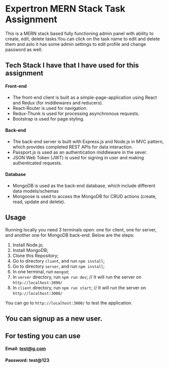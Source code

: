 # Expertron MERN Stack Task Assignment

This is a MERN stack based fully functioning admin panel with ability to create, edit, delete tasks.You can click on the task name to edit and delete them and aslo it has some admin settings to edit profile and change password as well. 


## Tech Stack I have that I have used for this assignment

#### Front-end

* The front-end client is built as a simple-page-application using React and Redux (for middlewares and reducers).
* React-Router is used for navigation.
* Redux-Thunk is used for processing asynchronous requests.
* Bootstrap is used for page styling.

#### Back-end

* The back-end server is built with Express.js and Node.js in MVC pattern, which provides completed REST APIs for data interaction.
* Passport.js is used as an authentication middleware in the sever.
* JSON Web Token (JWT) is used for signing in user and making authenticated requests.

#### Database

* MongoDB is used as the back-end database, which include different data models/schemas
* Mongoose is used to access the MongoDB for CRUD actions (create, read, update and delete).

## Usage

Running locally you need 3 terminals open: one for client, one for server, and another one for MongoDB back-end. Below are the steps:

1. Install Node.js;
2. Install MongoDB;
3. Clone this Repository;
4. Go to directory `client`, and run `npm install`;
5. Go to directory `server`, and run `npm install`;
6. In one terminal, run `mongod`;
7. In `server` directory, run `npm run dev`; // It will run the server on `http://localhost:3090/`
8. In `client` directory, run `npm run start`; // It will run the server on `http://localhost:3000/`

You can go to `http://localhost:3000/` to test the application.

## You can signup as a new user.

## For testing you can use

#### Email: test@g.com
#### Password: test@123